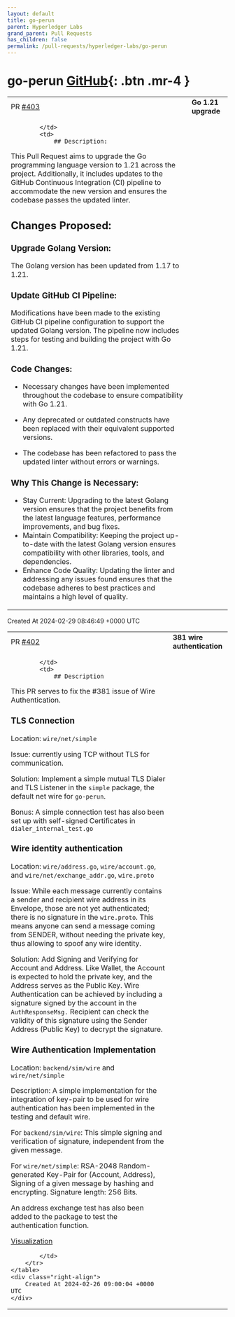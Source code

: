 ```yaml
---
layout: default
title: go-perun
parent: Hyperledger Labs
grand_parent: Pull Requests
has_children: false
permalink: /pull-requests/hyperledger-labs/go-perun
---
```


# go-perun <span class="fs-3 right-align">[GitHub](https://github.com/hyperledger-labs/go-perun){: .btn .mr-4 }</span>


<div>
    <table>
        <tr>
            <td>
                PR <a href="https://github.com/hyperledger-labs/go-perun/pull/403" class=".btn">#403</a>
            </td>
            <td>
                <b>
                    Go 1.21 upgrade
                </b>
            </td>
        </tr>
        <tr>
            <td>
                
            </td>
            <td>
                ## Description:
This Pull Request aims to upgrade the Go programming language version to 1.21 across the project. Additionally, it includes updates to the GitHub Continuous Integration (CI) pipeline to accommodate the new version and ensures the codebase passes the updated linter.

## Changes Proposed:
### Upgrade Golang Version:

The Golang version has been updated from 1.17 to 1.21.
### Update GitHub CI Pipeline:

Modifications have been made to the existing GitHub CI pipeline configuration to support the updated Golang version.
The pipeline now includes steps for testing and building the project with Go 1.21.
### Code Changes:

- Necessary changes have been implemented throughout the codebase to ensure compatibility with Go 1.21.

- Any deprecated or outdated constructs have been replaced with their equivalent supported versions.

- The codebase has been refactored to pass the updated linter without errors or warnings.
### Why This Change is Necessary:
- Stay Current: Upgrading to the latest Golang version ensures that the project benefits from the latest language features, performance improvements, and bug fixes.
- Maintain Compatibility: Keeping the project up-to-date with the latest Golang version ensures compatibility with other libraries, tools, and dependencies.
- Enhance Code Quality: Updating the linter and addressing any issues found ensures that the codebase adheres to best practices and maintains a high level of quality.
            </td>
        </tr>
    </table>
    <div class="right-align">
        Created At 2024-02-29 08:46:49 +0000 UTC
    </div>
</div>

<div>
    <table>
        <tr>
            <td>
                PR <a href="https://github.com/hyperledger-labs/go-perun/pull/402" class=".btn">#402</a>
            </td>
            <td>
                <b>
                    381 wire authentication
                </b>
            </td>
        </tr>
        <tr>
            <td>
                
            </td>
            <td>
                ## Description
This PR serves to fix the #381 issue of Wire Authentication. 

### TLS Connection
Location: `wire/net/simple`

Issue: currently using TCP without TLS for communication. 

Solution: Implement a simple mutual TLS Dialer and TLS Listener in the `simple` package, the default net wire for `go-perun`.

Bonus: A simple connection test has also been set up with self-signed Certificates in `dialer_internal_test.go`

### Wire identity authentication
Location: `wire/address.go`, `wire/account.go`, and `wire/net/exchange_addr.go`, `wire.proto`

Issue: While each message currently contains a sender and recipient wire address in its Envelope, those are not yet authenticated; there is no signature in the `wire.proto`. This means anyone can send a message coming from SENDER, without needing the private key, thus allowing to spoof any wire identity.

Solution: Add Signing and Verifying for Account and Address. Like Wallet, the Account is expected to hold the private key, and the Address serves as the Public Key. Wire Authentication can be achieved by including a signature signed by the account in the `AuthResponseMsg.` Recipient can check the validity of this signature using the Sender Address (Public Key) to decrypt the signature.

### Wire Authentication Implementation
Location: `backend/sim/wire` and `wire/net/simple`

Description: A simple implementation for the integration of key-pair to be used for wire authentication has been implemented in the testing and default wire. 

For `backend/sim/wire`: This simple signing and verification of signature, independent from the given message.

For `wire/net/simple`: RSA-2048 Random-generated Key-Pair for (Account, Address), Signing of a given message by hashing and encrypting. Signature length: 256 Bits.

An address exchange test has also been added to the package to test the authentication function.


[Visualization](https://miro.com/app/board/uXjVNszT4kY=/?share_link_id=475156674819)


            </td>
        </tr>
    </table>
    <div class="right-align">
        Created At 2024-02-26 09:00:04 +0000 UTC
    </div>
</div>

